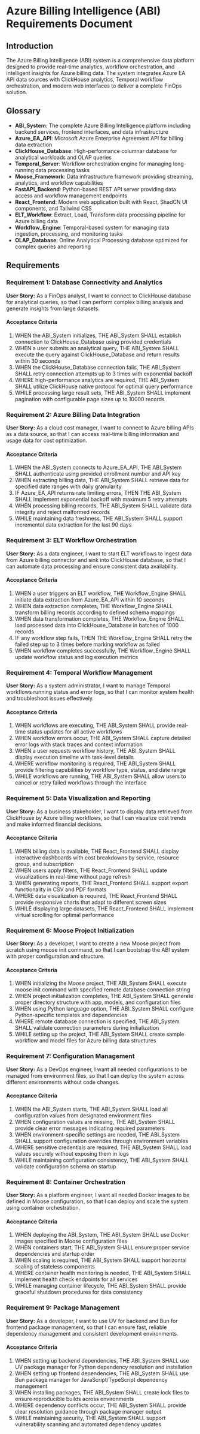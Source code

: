 # Azure Billing Intelligence (ABI) Requirements Document

## Introduction

The Azure Billing Intelligence (ABI) system is a comprehensive data platform designed to provide real-time analytics, workflow orchestration, and intelligent insights for Azure billing data. The system integrates Azure EA API data sources with ClickHouse analytics, Temporal workflow orchestration, and modern web interfaces to deliver a complete FinOps solution.

## Glossary

- **ABI_System**: The complete Azure Billing Intelligence platform including backend services, frontend interfaces, and data infrastructure
- **Azure_EA_API**: Microsoft Azure Enterprise Agreement API for billing data extraction
- **ClickHouse_Database**: High-performance columnar database for analytical workloads and OLAP queries
- **Temporal_Server**: Workflow orchestration engine for managing long-running data processing tasks
- **Moose_Framework**: Data infrastructure framework providing streaming, analytics, and workflow capabilities
- **FastAPI_Backend**: Python-based REST API server providing data access and workflow management endpoints
- **React_Frontend**: Modern web application built with React, ShadCN UI components, and Tailwind CSS
- **ELT_Workflow**: Extract, Load, Transform data processing pipeline for Azure billing data
- **Workflow_Engine**: Temporal-based system for managing data ingestion, processing, and monitoring tasks
- **OLAP_Database**: Online Analytical Processing database optimized for complex queries and reporting

## Requirements

### Requirement 1: Database Connectivity and Analytics

**User Story:** As a FinOps analyst, I want to connect to ClickHouse database for analytical queries, so that I can perform complex billing analysis and generate insights from large datasets.

#### Acceptance Criteria

1. WHEN the ABI_System initializes, THE ABI_System SHALL establish connection to ClickHouse_Database using provided credentials
2. WHEN a user submits an analytical query, THE ABI_System SHALL execute the query against ClickHouse_Database and return results within 30 seconds
3. WHEN the ClickHouse_Database connection fails, THE ABI_System SHALL retry connection attempts up to 3 times with exponential backoff
4. WHERE high-performance analytics are required, THE ABI_System SHALL utilize ClickHouse native protocol for optimal query performance
5. WHILE processing large result sets, THE ABI_System SHALL implement pagination with configurable page sizes up to 10000 records

### Requirement 2: Azure Billing Data Integration

**User Story:** As a cloud cost manager, I want to connect to Azure billing APIs as a data source, so that I can access real-time billing information and usage data for cost optimization.

#### Acceptance Criteria

1. WHEN the ABI_System connects to Azure_EA_API, THE ABI_System SHALL authenticate using provided enrollment number and API key
2. WHEN extracting billing data, THE ABI_System SHALL retrieve data for specified date ranges with daily granularity
3. IF Azure_EA_API returns rate limiting errors, THEN THE ABI_System SHALL implement exponential backoff with maximum 5 retry attempts
4. WHEN processing billing records, THE ABI_System SHALL validate data integrity and reject malformed records
5. WHILE maintaining data freshness, THE ABI_System SHALL support incremental data extraction for the last 90 days

### Requirement 3: ELT Workflow Orchestration

**User Story:** As a data engineer, I want to start ELT workflows to ingest data from Azure billing connector and sink into ClickHouse database, so that I can automate data processing and ensure consistent data availability.

#### Acceptance Criteria

1. WHEN a user triggers an ELT workflow, THE Workflow_Engine SHALL initiate data extraction from Azure_EA_API within 10 seconds
2. WHEN data extraction completes, THE Workflow_Engine SHALL transform billing records according to defined schema mappings
3. WHEN data transformation completes, THE Workflow_Engine SHALL load processed data into ClickHouse_Database in batches of 1000 records
4. IF any workflow step fails, THEN THE Workflow_Engine SHALL retry the failed step up to 3 times before marking workflow as failed
5. WHEN workflow completes successfully, THE Workflow_Engine SHALL update workflow status and log execution metrics

### Requirement 4: Temporal Workflow Management

**User Story:** As a system administrator, I want to manage Temporal workflows running status and error logs, so that I can monitor system health and troubleshoot issues effectively.

#### Acceptance Criteria

1. WHEN workflows are executing, THE ABI_System SHALL provide real-time status updates for all active workflows
2. WHEN workflow errors occur, THE ABI_System SHALL capture detailed error logs with stack traces and context information
3. WHEN a user requests workflow history, THE ABI_System SHALL display execution timeline with task-level details
4. WHERE workflow monitoring is required, THE ABI_System SHALL provide filtering capabilities by workflow type, status, and date range
5. WHILE workflows are running, THE ABI_System SHALL allow users to cancel or retry failed workflows through the interface

### Requirement 5: Data Visualization and Reporting

**User Story:** As a business stakeholder, I want to display data retrieved from ClickHouse by Azure billing workflows, so that I can visualize cost trends and make informed financial decisions.

#### Acceptance Criteria

1. WHEN billing data is available, THE React_Frontend SHALL display interactive dashboards with cost breakdowns by service, resource group, and subscription
2. WHEN users apply filters, THE React_Frontend SHALL update visualizations in real-time without page refresh
3. WHEN generating reports, THE React_Frontend SHALL support export functionality in CSV and PDF formats
4. WHERE data visualization is required, THE React_Frontend SHALL provide responsive charts that adapt to different screen sizes
5. WHILE displaying large datasets, THE React_Frontend SHALL implement virtual scrolling for optimal performance

### Requirement 6: Moose Project Initialization

**User Story:** As a developer, I want to create a new Moose project from scratch using moose init command, so that I can bootstrap the ABI system with proper configuration and structure.

#### Acceptance Criteria

1. WHEN initializing the Moose project, THE ABI_System SHALL execute moose init command with specified remote database connection string
2. WHEN project initialization completes, THE ABI_System SHALL generate proper directory structure with app, models, and configuration files
3. WHEN using Python language option, THE ABI_System SHALL configure Python-specific templates and dependencies
4. WHERE remote database connection is specified, THE ABI_System SHALL validate connection parameters during initialization
5. WHILE setting up the project, THE ABI_System SHALL create sample workflow and model files for Azure billing data structures

### Requirement 7: Configuration Management

**User Story:** As a DevOps engineer, I want all needed configurations to be managed from environment files, so that I can deploy the system across different environments without code changes.

#### Acceptance Criteria

1. WHEN the ABI_System starts, THE ABI_System SHALL load all configuration values from designated environment files
2. WHEN configuration values are missing, THE ABI_System SHALL provide clear error messages indicating required parameters
3. WHEN environment-specific settings are needed, THE ABI_System SHALL support configuration overrides through environment variables
4. WHERE sensitive credentials are required, THE ABI_System SHALL load values securely without exposing them in logs
5. WHILE maintaining configuration consistency, THE ABI_System SHALL validate configuration schema on startup

### Requirement 8: Container Orchestration

**User Story:** As a platform engineer, I want all needed Docker images to be defined in Moose configuration, so that I can deploy and scale the system using container orchestration.

#### Acceptance Criteria

1. WHEN deploying the ABI_System, THE ABI_System SHALL use Docker images specified in Moose configuration files
2. WHEN containers start, THE ABI_System SHALL ensure proper service dependencies and startup order
3. WHEN scaling is required, THE ABI_System SHALL support horizontal scaling of stateless components
4. WHERE container health monitoring is needed, THE ABI_System SHALL implement health check endpoints for all services
5. WHILE managing container lifecycle, THE ABI_System SHALL provide graceful shutdown procedures for data consistency

### Requirement 9: Package Management

**User Story:** As a developer, I want to use UV for backend and Bun for frontend package management, so that I can ensure fast, reliable dependency management and consistent development environments.

#### Acceptance Criteria

1. WHEN setting up backend dependencies, THE ABI_System SHALL use UV package manager for Python dependency resolution and installation
2. WHEN setting up frontend dependencies, THE ABI_System SHALL use Bun package manager for JavaScript/TypeScript dependency management
3. WHEN installing packages, THE ABI_System SHALL create lock files to ensure reproducible builds across environments
4. WHERE dependency conflicts occur, THE ABI_System SHALL provide clear resolution guidance through package manager output
5. WHILE maintaining security, THE ABI_System SHALL support vulnerability scanning and automated dependency updates